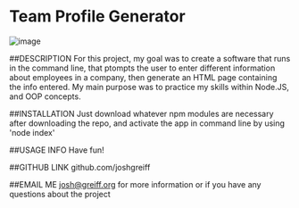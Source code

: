# Team Profile Generator
  
  ![image](https://user-images.githubusercontent.com/79293495/163899651-4c59adbc-97ce-4504-ade7-e907b1535f9c.png)

  

  ##DESCRIPTION
  For this project, my goal was to create a software that runs in the command line, that ptompts the user to enter different information about employees in a company, then generate an HTML page containing the info entered. My main purpose was to practice my skills within Node.JS, and OOP concepts.

  ##INSTALLATION
  Just download whatever npm modules are necessary after downloading the repo, and activate the app in command line by using 'node index'

  ##USAGE INFO
  Have fun!


  ##GITHUB LINK
  github.com/joshgreiff


  ##EMAIL ME 
  josh@greiff.org for more information or if you have any questions about the project
